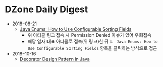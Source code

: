 # DZone Daily Digest

* 2018-08-21
  * [Java Enums: How to Use Configurable Sorting Fields](https://dzone.com/articles/evolution-of-interface-in-history-of-java?edition=387214)
    * 위 아티클 링크 접속 시 Permission Denied 이슈가 있어 우회접속 
    * 해당 일자 대표 아티클로 접속(위 링크)한 뒤 `4. Java Enums: How to Use Configurable Sorting Fields` 항목을 클릭하는 방식으로 접근  
* 2018-10-16
  * [Decorator Design Pattern in Java](https://dzone.com/articles/decorator-design-pattern-in-java)